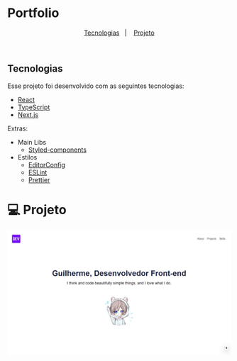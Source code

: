 # Portfolio

</h2>

<p align="center">
  <a href="#rocket-tecnologias">Tecnologias</a>&nbsp;&nbsp;&nbsp;|&nbsp;&nbsp;&nbsp;
  <a href="#-projeto">Projeto</a>
</p>

<br>

## Tecnologias

Esse projeto foi desenvolvido com as seguintes tecnologias:

- [React](https://pt-br.reactjs.org/)
- [TypeScript](https://www.typescriptlang.org/)
- [Next.js](https://nextjs.org/)

Extras:

- Main Libs
  - [Styled-components](https://styled-components.com/)
- Estilos
  - [EditorConfig](https://editorconfig.org/)
  - [ESLint](https://eslint.org/)
  - [Prettier](https://prettier.io/)

# 💻 Projeto

![Portfolio](https://github.com/Guilherme775/Portfolio/blob/master/src/assets/portfolio.png)
